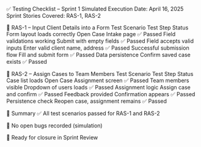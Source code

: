 ✅ Testing Checklist – Sprint 1
Simulated Execution Date: April 16, 2025
Sprint Stories Covered: RAS-1, RAS-2

🧪 RAS-1 – Input Client Details into a Form
Test Scenario	Test Step	Status
Form layout loads correctly	Open Case Intake page	✅ Passed
Field validations working	Submit with empty fields	✅ Passed
Field accepts valid inputs	Enter valid client name, address	✅ Passed
Successful submission flow	Fill and submit form	✅ Passed
Data persistence	Confirm saved case exists	✅ Passed

🧪 RAS-2 – Assign Cases to Team Members
Test Scenario	Test Step	Status
Case list loads	Open Case Assignment screen	✅ Passed
Team members visible	Dropdown of users loads	✅ Passed
Assignment logic	Assign case and confirm	✅ Passed
Feedback provided	Confirmation appears	✅ Passed
Persistence check	Reopen case, assignment remains	✅ Passed

📌 Summary
✅ All test scenarios passed for RAS-1 and RAS-2

🧾 No open bugs recorded (simulation)

🧠 Ready for closure in Sprint Review 
